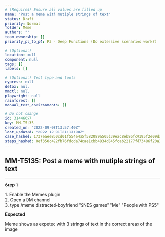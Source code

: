 ```yaml
---
# (Required) Ensure all values are filled up
name: "Post a meme with mutiple strings of text"
status: Draft
priority: Normal
folder: Meme
authors: ""
team_ownership: []
priority_p1_to_p4: P3 - Deep Functions (Do extensive scenarios work?)

# (Optional)
location: null
component: null
tags: []
labels: []

# (Optional) Test type and tools
cypress: null
detox: null
mmctl: null
playwright: null
rainforest: []
manual_test_environments: []

# Do not change
id: 31446657
key: MM-T5135
created_on: "2022-09-08T13:57:40Z"
last_updated: "2022-12-01T21:13:00Z"
case_hashed: 1737eaee870cd01f554e4a5f582089a505b39eac8eb86fc0195f2e09da33c4a765a0d54f2b3117aa252a363a69cbdc5d
steps_hashed: 0ef350c422fb76fdcda74cae1cbb4834d145fcab22177fd73486f20a3d14ff6f5c6e81fc0e8df4c2d0636d04e5505e08
---
```


<!-- (Auto-generated) Based on frontmatter's "key" and "name" -->

## MM-T5135: Post a meme with mutiple strings of text

---

**Step 1**

1\. Enable the Memes plugin\
2\. Open a DM channel\
3\. type /meme distracted-boyfriend "SNES games" "Me" "People with PS5"

**Expected**

Meme shows as expeted with 3 strings of text in the correct areas of the image

